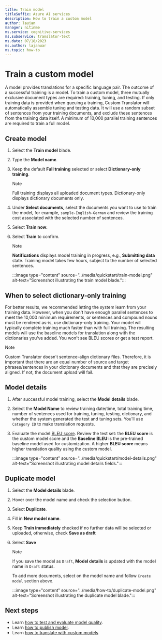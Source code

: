```yaml
---
title: Train model
titleSuffix: Azure AI services
description: How to train a custom model
author: laujan
manager: nitinme
ms.service: cognitive-services
ms.subservice: translator-text
ms.date: 07/18/2023
ms.author: lajanuar
ms.topic: how-to
---
```

# Train a custom model

A model provides translations for a specific language pair. The outcome of a successful training is a model. To train a custom model, three mutually exclusive document types are required: training, tuning, and testing. If only training data is provided when queuing a training, Custom Translator will automatically assemble tuning and testing data. It will use a random subset of sentences from your training documents, and exclude these sentences from the training data itself. A minimum of 10,000 parallel training sentences are required to train a full model.

## Create model

1. Select the **Train model** blade.

1. Type the **Model name**.

1. Keep the default **Full training** selected or select **Dictionary-only training**.

   >[!Note]
   >Full training displays all uploaded document types. Dictionary-only displays dictionary documents only.

1. Under **Select documents**, select the documents you want to use to train the model, for example, `sample-English-German` and review the training cost associated with the selected number of sentences.

1. Select **Train now**.

1. Select **Train** to confirm.

    >[!Note]
    >**Notifications** displays model training in progress, e.g., **Submitting data** state. Training model takes few hours, subject to the number of selected sentences.

   :::image type="content" source="../media/quickstart/train-model.png" alt-text="Screenshot illustrating the train model blade.":::

## When to select dictionary-only training

For better results, we recommended letting the system learn from your training data. However, when you don't have enough parallel sentences to meet the 10,000 minimum requirements, or sentences and compound nouns must be rendered as-is, use dictionary-only training. Your model will typically complete training much faster than with full training. The resulting models will use the baseline models for translation along with the dictionaries you've added. You won't see BLEU scores or get a test report.

> [!Note] 
>Custom Translator doesn't sentence-align dictionary files. Therefore, it is important that there are an equal number of source and target phrases/sentences in your dictionary documents and that they are precisely aligned. If not, the document upload will fail.

## Model details

1. After successful model training, select the **Model details** blade.

1. Select the **Model Name** to review training date/time, total training time, number of sentences used for training, tuning, testing, dictionary, and whether the system generated the test and tuning sets. You'll use `Category ID` to make translation requests.

1. Evaluate the model [BLEU score](../beginners-guide.md#what-is-a-bleu-score). Review the test set: the **BLEU score** is the custom model score and the **Baseline BLEU** is the pre-trained baseline model used for customization. A higher **BLEU score** means higher translation quality using the custom model.

   :::image type="content" source="../media/quickstart/model-details.png" alt-text="Screenshot illustrating model details fields.":::

## Duplicate model

1. Select the **Model details** blade.

1. Hover over the model name and check the selection button.

1. Select **Duplicate**.

1. Fill in **New model name**.

1. Keep **Train immediately** checked if no further data will be selected or uploaded, otherwise, check **Save as draft**

1. Select **Save**

   > [!Note]
   >
   > If you save the model as `Draft`, **Model details** is updated with the model name in `Draft` status.
   >
   > To add more documents, select on the model name and follow `Create model` section above.

   :::image type="content" source="../media/how-to/duplicate-model.png" alt-text="Screenshot illustrating the duplicate model blade.":::

## Next steps

- Learn [how to test and evaluate model quality](test-your-model.md).
- Learn [how to publish model](publish-model.md).
- Learn [how to translate with custom models](translate-with-custom-model.md).
